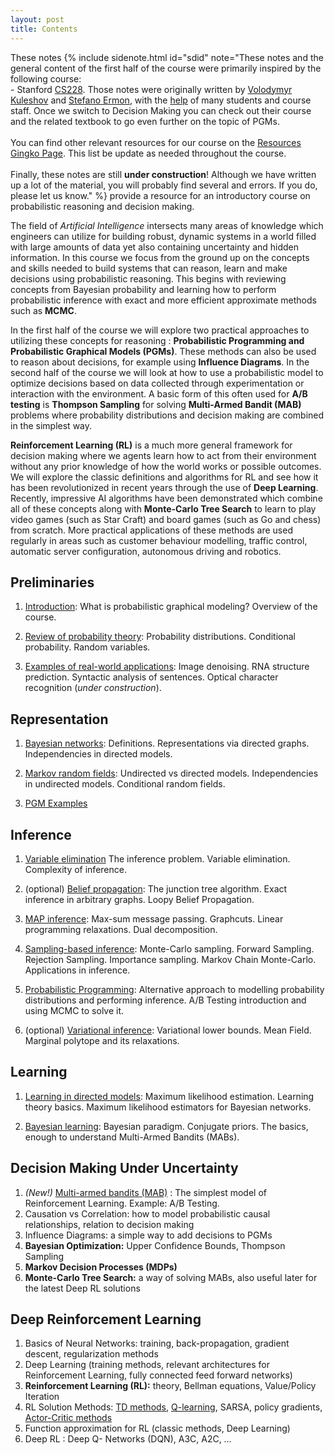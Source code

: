 ```yaml
---
layout: post
title: Contents
---
```


<span class="newthought">These notes</span> 
{% include sidenote.html id="sdid" note="These notes and the general content of the first half of the course were primarily inspired by the following course:<br>- Stanford [CS228](https://cs228.stanford.edu/). Those notes were originally written by [Volodymyr Kuleshov](http://www.stanford.edu/~kuleshov) and [Stefano Ermon](http://cs.stanford.edu/~ermon/), with the [help](https://github.com/ermongroup/cs228-notes/commits/master) of many students and course staff. Once we switch to Decision Making you can check out their course and the related textbook to go even further on the topic of PGMs.<br><br>
You can find other relevant resources for our course on the [Resources Gingko Page](https://gingkoapp.com/4yf7qa). This list be update as needed throughout the course.
<br><br>
Finally, these notes are still **under construction**! Although we have written up a lot of the material, you will probably find several and errors. If you do, please let us know." %} provide a resource for an introductory course on probabilistic reasoning and decision making.

The field of *Artificial Intelligence* intersects many areas of knowledge which engineers can utilize for building robust, dynamic systems in a world filled with large amounts of data yet also containing uncertainty and hidden information.
In this course we focus from the ground up on the concepts and skills needed to build systems that can reason, learn and make decisions using probabilistic reasoning.
This begins with reviewing concepts from Bayesian probability and learning how to perform probabilistic inference with exact and more efficient approximate methods such as **MCMC**.

In the first half of the course we will explore two practical approaches to utilizing these concepts for reasoning : **Probabilistic Programming and Probabilistic Graphical Models (PGMs)**.
These methods can also be used to reason about decisions, for example using **Influence Diagrams**.
In the second half of the course we will look at how to use a probabilistic model to optimize decisions based on data collected through experimentation or interaction with the environment.
A basic form of this often used for **A/B testing** is **Thompson Sampling** for solving **Multi-Armed Bandit (MAB)** problems where probability distributions and decision making are combined in the simplest way.


**Reinforcement Learning (RL)** is a much more general framework for decision making where we agents learn how to act from their environment without any prior knowledge of how the world works or possible outcomes.
We will explore the classic definitions and algorithms for RL and see how it has been revolutionized in recent years through the use of **Deep Learning**.
Recently, impressive AI algorithms have been demonstrated which combine all of these concepts along with **Monte-Carlo Tree Search** to learn to play video games (such as Star Craft) and board games (such as Go and chess) from scratch.
More practical applications of these methods are used regularly in areas such as customer behaviour modelling, traffic control, automatic server configuration, autonomous driving and robotics.

## Preliminaries

1. [Introduction](preliminaries/introduction/): What is probabilistic graphical modeling? Overview of the course.

2. [Review of probability theory](preliminaries/probabilityreview): Probability distributions. Conditional probability. Random variables.

3. [Examples of real-world applications](preliminaries/applications): Image denoising. RNA structure prediction. Syntactic analysis of sentences. Optical character recognition (*under construction*).

## Representation

1. [Bayesian networks](representation/directed/): Definitions. Representations via directed graphs. Independencies in directed models. 

2. [Markov random fields](representation/undirected/): Undirected vs directed models. Independencies in undirected models. Conditional random fields.

1. [PGM Examples](representation/examples/) 


## Inference

1. [Variable elimination](inference/ve/) The inference problem. Variable elimination. Complexity of inference.

2. (optional) [Belief propagation](inference/jt/): The junction tree algorithm. Exact inference in arbitrary graphs. Loopy Belief Propagation.

3. [MAP inference](inference/map/): Max-sum message passing. Graphcuts. Linear programming relaxations. Dual decomposition. 

4. [Sampling-based inference](inference/sampling/): Monte-Carlo sampling. Forward Sampling. Rejection Sampling. Importance sampling. Markov Chain Monte-Carlo. Applications in inference.

5. [Probabilistic Programming](probprog/basic/): Alternative approach to modelling probability distributions and performing inference. A/B Testing introduction and using MCMC to solve it.

5. (optional) [Variational inference](inference/variational/): Variational lower bounds. Mean Field. Marginal polytope and its relaxations. 

## Learning

1. [Learning in directed models](learning/directed/): Maximum likelihood estimation. Learning theory basics. Maximum likelihood estimators for Bayesian networks.

4. [Bayesian learning](learning/bayesian/): Bayesian paradigm. Conjugate priors. The basics, enough to understand Multi-Armed Bandits (MABs). 

## Decision Making Under Uncertainty
1. *(New!)* [Multi-armed bandits (MAB)](decision/MultiArmedBandits/) : The simplest model of Reinforcement Learning. Example: A/B Testing.
1. Causation vs Correlation: how to model probabilistic causal relationships, relation to decision making   
1. Influence Diagrams: a simple way to add decisions to PGMs
1. **Bayesian Optimization:** Upper Confidence Bounds, Thompson Sampling
1. **Markov Decision Processes (MDPs)**
1. **Monte-Carlo Tree Search:** a way of solving MABs, also useful later for the latest Deep RL solutions

## Deep Reinforcement Learning
1. Basics of Neural Networks: training, back-propagation, gradient descent, regularization methods
1. Deep Learning (training methods, relevant architectures for Reinforcement Learning, fully connected feed forward networks)
1. **Reinforcement Learning (RL):** theory, Bellman equations, Value/Policy Iteration
1. RL Solution Methods: [TD methods](reinforcementlearning/tdlearning), [Q-learning](reinforcementlearning/qlearning), SARSA, policy gradients, [Actor-Critic methods](reinforcementlearning/actorcritic)
1. Function approximation for RL (classic methods, Deep Learning)
1. Deep RL : Deep Q- Networks (DQN), A3C, A2C, …




